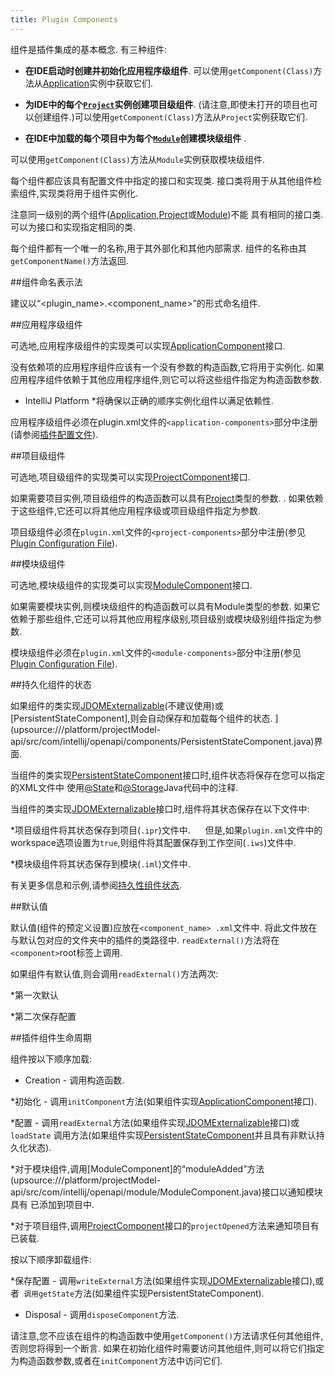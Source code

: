 ```yaml
---
title: Plugin Components
---
```


组件是插件集成的基本概念.
有三种组件:


* **在IDE启动时创建并初始化应用程序级组件**.
可以使用`getComponent(Class)`方法从[Application](upsource:///platform/core-api/src/com/intellij/openapi/application/Application.java)实例中获取它们.

* **为IDE中的每个[`Project`](upsource:///platform/core-api/src/com/intellij/openapi/project/Project.java)实例创建项目级组件**. 
(请注意,即使未打开的项目也可以创建组件.)可以使用`getComponent(Class)`方法从`Project`实例获取它们.

* **在IDE中加载的每个项目中为每个[`Module`](upsource:///platform/core-api/src/com/intellij/openapi/module/Module.java)创建模块级组件** 
.

可以使用`getComponent(Class)`方法从`Module`实例获取模块级组件.


每个组件都应该具有配置文件中指定的接口和实现类.
接口类将用于从其他组件检索组件,实现类将用于组件实例化.


注意同一级别的两个组件([Application](upsource:///platform/core-api/src/com/intellij/openapi/application/Application.java),[Project](upsource:///platform/core-api/src/com/intellij/openapi/project/Project.java)或[Module](upsource:///platform/core-api/src/com/intellij/openapi/module/Module.java))不能
具有相同的接口类.
可以为接口和实现指定相同的类.


每个组件都有一个唯一的名称,用于其外部化和其他内部需求.
组件的名称由其`getComponentName()`方法返回.


##组件命名表示法


建议以“<plugin_name>.<component_name>”的形式命名组件.


##应用程序级组件


可选地,应用程序级组件的实现类可以实现[ApplicationComponent](upsource:///platform/core-api/src/com/intellij/openapi/components/ApplicationComponent.java)接口.


没有依赖项的应用程序组件应该有一个没有参数的构造函数,它将用于实例化.
如果应用程序组件依赖于其他应用程序组件,则它可以将这些组件指定为构造函数参数. 
* IntelliJ Platform *将确保以正确的顺序实例化组件以满足依赖性.


应用程序级组件必须在plugin.xml文件的`<application-components>`部分中注册(请参阅[插件配置文件](plugin_configuration_file.md)).


##项目级组件


可选地,项目级组件的实现类可以实现[ProjectComponent](upsource:///platform/core-api/src/com/intellij/openapi/components/ProjectComponent.java)接口.


如果需要项目实例,项目级组件的构造函数可以具有[Project](upsource:///platform/core-api/src/com/intellij/openapi/project/Project.java)类型的参数. 
.
如果依赖于这些组件,它还可以将其他应用程序级或项目级组件指定为参数.


项目级组件必须在`plugin.xml`文件的`<project-components>`部分中注册(参见[Plugin Configuration File](plugin_configuration_file.md)).


##模块级组件


可选地,模块级组件的实现类可以实现[ModuleComponent](upsource:///platform/projectModel-api/src/com/intellij/openapi/module/ModuleComponent.java)接口.


如果需要模块实例,则模块级组件的构造函数可以具有Module类型的参数.
如果它依赖于那些组件,它还可以将其他应用程序级别,项目级别或模块级别组件指定为参数.


模块级组件必须在`plugin.xml`文件的`<module-components>`部分中注册(参见[Plugin Configuration File](plugin_configuration_file.md)).


##持久化组件的状态


如果组件的类实现[JDOMExternalizable](upsource:///platform/util/src/com/intellij/openapi/util/JDOMExternalizable.java)(不建议使用)或[PersistentStateComponent],则会自动保存和加载每个组件的状态. 
](upsource:///platform/projectModel-api/src/com/intellij/openapi/components/PersistentStateComponent.java)界面.


当组件的类实现[PersistentStateComponent](upsource:///platform/projectModel-api/src/com/intellij/openapi/components/PersistentStateComponent.java)接口时,组件状态将保存在您可以指定的XML文件中
使用[@State](upsource:///platform/projectModel-api/src/com/intellij/openapi/components/State.java)和[@Storage](upsource:///platform/projectModel-api/src/com/intellij/openapi/components/Storage.java)Java代码中的注释.


当组件的类实现[JDOMExternalizable](upsource:///platform/util/src/com/intellij/openapi/util/JDOMExternalizable.java)接口时,组件将其状态保存在以下文件中:


*项目级组件将其状态保存到项目(`.ipr`)文件中.
 
  
但是,如果`plugin.xml`文件中的workspace选项设置为`true`,则组件将其配置保存到工作空间(`.iws`)文件中.


*模块级组件将其状态保存到模块(`.iml`)文件中.


有关更多信息和示例,请参阅[持久性组件状态](/basics/persisting_state_of_components.md).


##默认值


默认值(组件的预定义设置)应放在`<component_name> .xml`文件中.
将此文件放在与默认包对应的文件夹中的插件的类路径中. 
`readExternal()`方法将在`<component>`root标签上调用.


如果组件有默认值,则会调用`readExternal()`方法两次:


*第一次默认

*第二次保存配置


##插件组件生命周期


组件按以下顺序加载:


* Creation  - 调用构造函数.

*初始化 - 调用`initComponent`方法(如果组件实现[ApplicationComponent](upsource:///platform/core-api/src/com/intellij/openapi/components/ApplicationComponent.java)接口).

*配置 - 调用`readExternal`方法(如果组件实现[JDOMExternalizable](upsource:///platform/util/src/com/intellij/openapi/util/JDOMExternalizable.java)接口)或`loadState`
调用方法(如果组件实现[PersistentStateComponent](upsource:///platform/projectModel-api/src/com/intellij/openapi/components/PersistentStateComponent.java)并且具有非默认持久化状态).

*对于模块组件,调用[ModuleComponent]的“moduleAdded”方法(upsource:///platform/projectModel-api/src/com/intellij/openapi/module/ModuleComponent.java)接口以通知模块具有
已添加到项目中.

*对于项目组件,调用[ProjectComponent](upsource:///platform/core-api/src/com/intellij/openapi/components/ProjectComponent.java)接口的`projectOpened`方法来通知项目有
已装载.


按以下顺序卸载组件:


*保存配置 - 调用`writeExternal`方法(如果组件实现[JDOMExternalizable](upsource:///platform/util/src/com/intellij/openapi/util/JDOMExternalizable.java)接口),或者`
调用getState`方法(如果组件实现PersistentStateComponent).

* Disposal  - 调用`disposeComponent`方法.


请注意,您不应该在组件的构造函数中使用`getComponent()`方法请求任何其他组件,否则您将得到一个断言.
如果在初始化组件时需要访问其他组件,则可以将它们指定为构造函数参数,或者在`initComponent`方法中访问它们.


